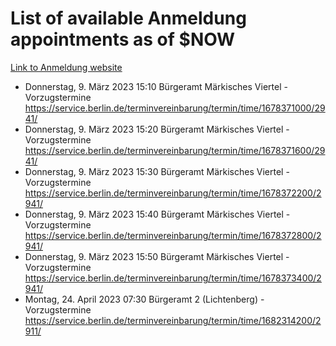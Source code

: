# List of available Anmeldung appointments as of $NOW
[Link to Anmeldung website](https://service.berlin.de/terminvereinbarung/termin/tag.php?termin=1&anliegen[]=120686&dienstleisterlist=122210,122217,327316,122219,327312,122227,327314,122231,327346,122243,327348,122254,122252,329742,122260,329745,122262,329748,122271,327278,122273,327274,122277,327276,330436,122280,327294,122282,327290,122284,327292,122291,327270,122285,327266,122286,327264,122296,327268,150230,329760,122297,327286,122294,327284,122312,329763,122314,329775,122304,327330,122311,327334,122309,327332,317869,122281,327352,122279,329772,122283,122276,327324,122274,327326,122267,329766,122246,327318,122251,327320,122257,327322,122208,327298,122226,327300&herkunft=http%3A%2F%2Fservice.berlin.de%2Fdienstleistung%2F120686%2F)
- Donnerstag, 9. März 2023 15:10 Bürgeramt Märkisches Viertel - Vorzugstermine https://service.berlin.de/terminvereinbarung/termin/time/1678371000/2941/
- Donnerstag, 9. März 2023 15:20 Bürgeramt Märkisches Viertel - Vorzugstermine https://service.berlin.de/terminvereinbarung/termin/time/1678371600/2941/
- Donnerstag, 9. März 2023 15:30 Bürgeramt Märkisches Viertel - Vorzugstermine https://service.berlin.de/terminvereinbarung/termin/time/1678372200/2941/
- Donnerstag, 9. März 2023 15:40 Bürgeramt Märkisches Viertel - Vorzugstermine https://service.berlin.de/terminvereinbarung/termin/time/1678372800/2941/
- Donnerstag, 9. März 2023 15:50 Bürgeramt Märkisches Viertel - Vorzugstermine https://service.berlin.de/terminvereinbarung/termin/time/1678373400/2941/
- Montag, 24. April 2023 07:30 Bürgeramt 2 (Lichtenberg) - Vorzugstermine https://service.berlin.de/terminvereinbarung/termin/time/1682314200/2911/
